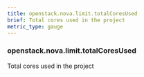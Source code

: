 ```yaml
---
title: openstack.nova.limit.totalCoresUsed
brief: Total cores used in the project
metric_type: gauge
---
```

### openstack.nova.limit.totalCoresUsed

Total cores used in the project